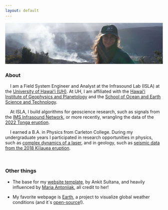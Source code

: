 ```yaml
---
layout: default
---
```



<img src="./img/kilauea_photo_trim.JPG" alt="Meri at Kīlauea volcano">

<br style="line-height:3">

<h3>
About
</h3>

&nbsp;&nbsp;&nbsp;&nbsp;I am a Field System Engineer and Analyst at the Infrasound Lab (ISLA) at the 
[University of Hawaiʻi (UH)](https://www.hawaii.edu/). At UH, I am affiliated with the 
[Hawaiʻi Institute of Geophysics and Planetology](https://www.higp.hawaii.edu/) and the 
[School of Ocean and Earth Science and Technology](https://www.soest.hawaii.edu/soestwp/).

&nbsp;&nbsp;&nbsp;&nbsp;At ISLA, I build algorithms for geoscience research, such as signals from the 
[IMS Infrasound Network](https://www.ctbto.org/our-work/monitoring-technologies/infrasound-monitoring), or more 
recently, wrangling the data of the 
[2022 Tonga eruption](https://en.wikipedia.org/wiki/2022_Hunga_Tonga%E2%80%93Hunga_Ha%27apai_eruption_and_tsunami).

&nbsp;&nbsp;&nbsp;&nbsp;I earned a B.A. in Physics from Carleton College. During my undergraduate years I participated in research opportunities 
in physics, such as [complex dynamics of a laser](https://www.nature.com/articles/s41598-018-29110-5), and in geology, such 
as [seismic data from the 2018 Kīlauea eruption](https://ui.adsabs.harvard.edu/abs/2019AGUFM.V43C0202C/abstract). 

<br style="line-height:3">

<h3>
Other things
</h3>

- The base for my [website template](https://github.com/ankitsultana/researcher), by Ankit Sultana, and heavily influenced
by [Maria Antoniiak](https://maria-antoniak.github.io), all credit to her!

- My favorite webpage is [Earth](https://earth.nullschool.net), a project to visualize global weather conditions (and it´s
[open-source](https://github.com/cambecc/earth)!).  

<br style="line-height:3">

